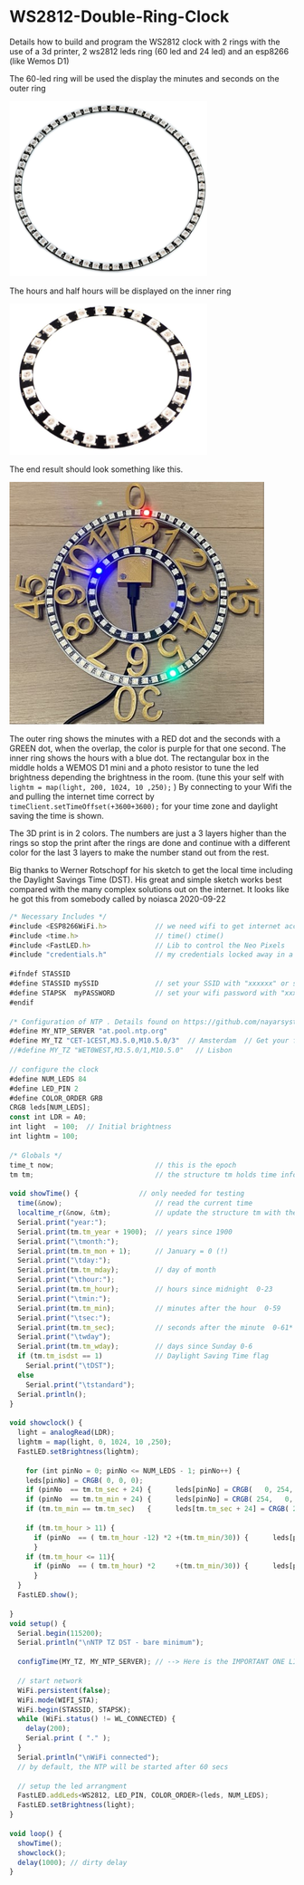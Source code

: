 # WS2812-Double-Ring-Clock
Details how to build and program the WS2812 clock with 2 rings with the use of a 3d printer, 2 ws2812 leds ring (60 led and 24 led) and an esp8266 (like Wemos D1)

The 60-led ring will be used the display the minutes and seconds on the outer ring

![60-Led RIng](https://github.com/Roukie686868/WS2812-Double-Ring-Clock/blob/main/Pictures/WS2812%20Ring60%20small.png)

The hours and half hours will be displayed on the inner ring

![24-Led RIng](https://github.com/Roukie686868/WS2812-Double-Ring-Clock/blob/main/Pictures/WS2812%20Ring24%20small.png)

The end result should look something like this.

![Working clock](https://github.com/Roukie686868/WS2812-Double-Ring-Clock/blob/main/Pictures/60Led%20Clock%20(Custom).jpg)

The outer ring shows the minutes with a RED dot and the seconds with a GREEN dot, when the overlap, the color is purple for that one second. The inner ring shows the hours with a blue dot.
The rectangular box in the middle holds a WEMOS D1 mini and a photo resistor to tune the led brightness depending the brightness in the room. (tune this your self with ```lightm = map(light, 200, 1024, 10 ,250);``` )
By connecting to your Wifi the and pulling the internet time correct by ```timeClient.setTimeOffset(+3600+3600);``` for your time zone and daylight saving the time is shown.

The 3D print is in 2 colors. The numbers are just a 3 layers higher than the rings so stop the print after the rings are done and continue with a different color for the last 3 layers to make the number stand out from the rest.

Big thanks to Werner Rotschopf for his sketch to get the local time including the Daylight Savings Time (DST). His great and simple sketch works best compared with the many complex solutions out on the internet. It looks like he got this from somebody called by noiasca 2020-09-22

```javascript {.line-numbers}
/* Necessary Includes */
#include <ESP8266WiFi.h>            // we need wifi to get internet access
#include <time.h>                   // time() ctime()
#include <FastLED.h>                // Lib to control the Neo Pixels
#include "credentials.h"            // my credentials locked away in a different file

#ifndef STASSID
#define STASSID mySSID              // set your SSID with "xxxxxx" or store them in the credintials.h file
#define STAPSK  myPASSWORD          // set your wifi password with "xxxxxxx" or store them in the credintials.h file
#endif

/* Configuration of NTP . Details found on https://github.com/nayarsystems/posix_tz_db/blob/master/zones.csv */
#define MY_NTP_SERVER "at.pool.ntp.org"           
#define MY_TZ "CET-1CEST,M3.5.0,M10.5.0/3"  // Amsterdam  // Get your from the github page
//#define MY_TZ "WET0WEST,M3.5.0/1,M10.5.0"   // Lisbon

// configure the clock
#define NUM_LEDS 84
#define LED_PIN 2
#define COLOR_ORDER GRB
CRGB leds[NUM_LEDS];
const int LDR = A0;
int light  = 100;  // Initial brightness
int lightm = 100;

/* Globals */
time_t now;                         // this is the epoch
tm tm;                              // the structure tm holds time information in a more convenient way

void showTime() {               // only needed for testing
  time(&now);                       // read the current time
  localtime_r(&now, &tm);           // update the structure tm with the current time
  Serial.print("year:");
  Serial.print(tm.tm_year + 1900);  // years since 1900
  Serial.print("\tmonth:");
  Serial.print(tm.tm_mon + 1);      // January = 0 (!)
  Serial.print("\tday:");
  Serial.print(tm.tm_mday);         // day of month
  Serial.print("\thour:");
  Serial.print(tm.tm_hour);         // hours since midnight  0-23
  Serial.print("\tmin:");
  Serial.print(tm.tm_min);          // minutes after the hour  0-59
  Serial.print("\tsec:");
  Serial.print(tm.tm_sec);          // seconds after the minute  0-61*
  Serial.print("\twday");
  Serial.print(tm.tm_wday);         // days since Sunday 0-6
  if (tm.tm_isdst == 1)             // Daylight Saving Time flag
    Serial.print("\tDST");
  else
    Serial.print("\tstandard");
  Serial.println();
}

void showclock() {
  light = analogRead(LDR);
  lightm = map(light, 0, 1024, 10 ,250);
  FastLED.setBrightness(lightm);

    for (int pinNo = 0; pinNo <= NUM_LEDS - 1; pinNo++) {
    leds[pinNo] = CRGB( 0, 0, 0);
    if (pinNo  == tm.tm_sec + 24) {      leds[pinNo] = CRGB(   0, 254,   0);  }
    if (pinNo  == tm.tm_min + 24) {      leds[pinNo] = CRGB( 254,   0,   0);  }
    if (tm.tm_min == tm.tm_sec)   {      leds[tm.tm_sec + 24] = CRGB( 254 ,  0, 254); }
    
    if (tm.tm_hour > 11) {
      if (pinNo  == ( tm.tm_hour -12) *2 +(tm.tm_min/30)) {      leds[pinNo] = CRGB(   0,   0, 254);  }
      }
    if (tm.tm_hour <= 11){
      if (pinNo  == ( tm.tm_hour) *2     +(tm.tm_min/30)) {      leds[pinNo] = CRGB(   0,   0, 254);  }
      }
  }
  FastLED.show();

}
void setup() {
  Serial.begin(115200);
  Serial.println("\nNTP TZ DST - bare minimum");

  configTime(MY_TZ, MY_NTP_SERVER); // --> Here is the IMPORTANT ONE LINER needed in your sketch!

  // start network
  WiFi.persistent(false);
  WiFi.mode(WIFI_STA);
  WiFi.begin(STASSID, STAPSK);
  while (WiFi.status() != WL_CONNECTED) {
    delay(200);
    Serial.print ( "." );
  }
  Serial.println("\nWiFi connected");
  // by default, the NTP will be started after 60 secs

  // setup the led arrangment
  FastLED.addLeds<WS2812, LED_PIN, COLOR_ORDER>(leds, NUM_LEDS);
  FastLED.setBrightness(light);
}

void loop() {
  showTime();
  showclock();
  delay(1000); // dirty delay
}
```
